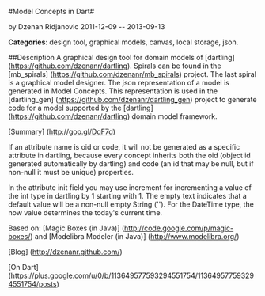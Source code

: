 
#Model Concepts in Dart#

by Dzenan Ridjanovic
2011-12-09 -- 2013-09-13

**Categories**: design tool, graphical models, canvas, local storage, json.

##Description
A graphical design tool for domain models of
[dartling] (https://github.com/dzenanr/dartling).
Spirals can be found in the [mb_spirals] (https://github.com/dzenanr/mb_spirals)
project.
The last spiral is a graphical model designer.
The json representation of a model is generated in Model Concepts.
This representation is used in the
[dartling_gen] (https://github.com/dzenanr/dartling_gen) project to
generate code for a model supported by the
[dartling] (https://github.com/dzenanr/dartling) domain model framework.

[Summary] (http://goo.gl/DqF7d)

If an attribute name is oid or code, it will not be generated as a specific
attribute in dartling, because every concept inherits both the
oid (object id generated automatically by dartling) and
code (an id that may be null, but if non-null it must be unique) properties.

In the attribute init field you may use increment for incrementing a value
of the int type in dartling by 1 starting with 1.
The empty text indicates that a default value will be a non-null empty String ('').
For the DateTime type, the now value determines the today's current time.

Based on:
[Magic Boxes (in Java)] (http://code.google.com/p/magic-boxes/)
and
[Modelibra Modeler (in Java)] (http://www.modelibra.org/)

[Blog] (http://dzenanr.github.com/)

[On Dart]
(https://plus.google.com/u/0/b/113649577593294551754/113649577593294551754/posts)

